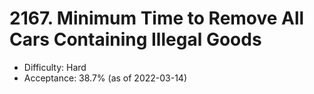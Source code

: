 # 2167. Minimum Time to Remove All Cars Containing Illegal Goods
- Difficulty: Hard
- Acceptance: 38.7% (as of 2022-03-14)
